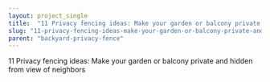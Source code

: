 ```yaml
---
layout: project_single
title:  "11 Privacy fencing ideas: Make your garden or balcony private and hidden  from view of neighbors"
slug: "11-privacy-fencing-ideas-make-your-garden-or-balcony-private-and-hidden-from-view-of-neighbors"
parent: "backyard-privacy-fence"
---
```

11 Privacy fencing ideas: Make your garden or balcony private and hidden  from view of neighbors
